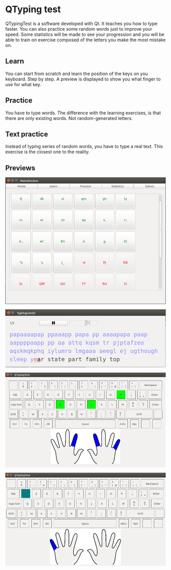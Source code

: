 # QTyping test

QTypingTest is a software developed with Qt.
It teaches you how to type faster.
You can also practice some random words just to improve your speed.
Some statistics will be made to see your progression and you
will be able to train on exercise composed of the letters
you make the most mistake on.

Learn
---------
You can start from scratch and learn the position of the keys on you keyboard. Step by step.
A preview is displayed to show you what finger to use for what key.

Practice
--------
You have to type words. The difference with the learning exercises, is that there are only existing words. Not random-generated letters.


Text practice
--------------
Instead of typing series of random words, you have to type a real text. This exercise is the closest one to the reality.

Previews
--------
<p align="center"  >
  <img src="ressources/etc/screenshot1.png" alt="Main window" />
</p>
<p align="center">
  <img src="ressources/etc//screenshot2.png" alt="Exercise dialog" />
</p>
<p align="center">
  <img src="ressources/etc//screenshot3.png" alt="Interactive keyboard" />
</p>
<p align="center">
  <img src="ressources/etc//screenshot4.png" alt="Learn finger positions" />
</p>
